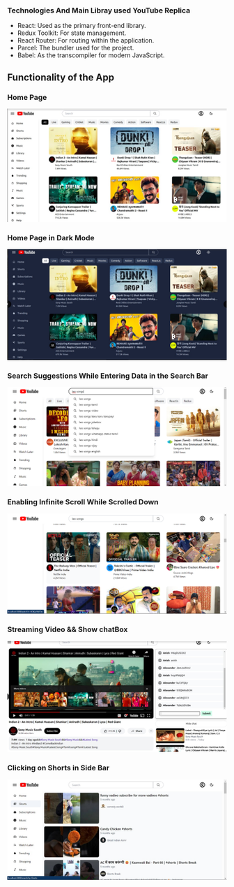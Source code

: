 


### Technologies And Main Libray used YouTube Replica

- React: Used as the primary front-end library.
- Redux Toolkit: For state management.
- React Router: For routing within the application.
- Parcel: The bundler used for the project.
- Babel: As the transcompiler for modern JavaScript.


## Functionality of the App

### Home Page

![Home page](./Images/Homepage.jpeg)

### Home Page in Dark Mode

![Home page](./Images/DarkTheme.jpeg
)
### Search Suggestions While Entering Data in the Search Bar

![Search Suggestions](./Images/SearchSuggestions.jpeg)
### Enabling Infinite Scroll While Scrolled Down

![Infinite Scroll in Home Page](./Images/InfinteScroll.jpeg)


### Streaming Video && Show chatBox
![Live Chat](./Images/LiveStreamVideoAndChat.jpeg)

### Clicking on Shorts in Side Bar
![Shorts Results](./Images/ShortsPage.jpeg)
